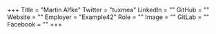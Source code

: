 +++
Title = "Martin Alfke"
Twitter = "tuxmea"
LinkedIn = ""
GitHub = ""
Website = ""
Employer = "Example42"
Role = ""
Image = ""
GitLab = ""
Facebook = ""
+++
